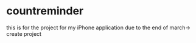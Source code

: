 # countreminder
this is for the project for my iPhone application
due to the end of march-> create project
